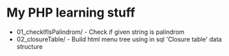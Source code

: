 
# My PHP learning stuff

* 01_checkIfIsPalindrom/ - Check if given string is palindrom
* 02_closureTable/ - Build html menu tree using in sql 'Closure table' data structure
